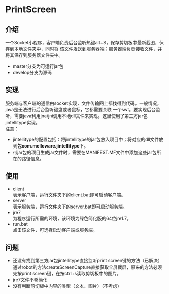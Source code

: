 # PrintScreen
## 介绍
一个Socket小程序，客户端负责后台监听热键alt+S，保存剪切板中最新截图，保存到本地文件夹中，同时将
该文件发送到服务器端；服务器端负责接收文件，并将其保存到服务器文件夹中。  
+ master分支为可运行jar包
+ develop分支为源码

## 实现
服务端与客户端的通信由socket实现，文件传输网上都找得到代码。一般情况，java是无法进行后台监听键盘或者鼠标，它都需要关联
一个swt。要实现后台监听，需要java利用jna/jni调用本地dll文件来实现。这里使用了第三方jar包jintellitype实现。  
注意：
+ jintellitype的配置包括：将jintellitype的jar包放入项目中；将对应的dll文件放到**包com.melloware.jintellitype**下。
+ 带jar包的项目生成jar文件时，需要在MANIFEST.MF文件中添加这些jar包所在的路径信息。

## 使用
+ client  
表示客户端，运行文件夹下的client.bat即可启动客户端。
+ server  
表示服务端，运行文件夹下的server.bat即可启动服务端。
+ jre7  
为程序运行所需的环境，该环境为绿色简化版的64位jre1.7。
+ run.bat  
点击该文件，可选择启动客户端或服务端。

## 问题
+ 还没有找到第三方jar包jintellitype直接监听print screen键的方法（已解决）  
通过robot的方法createScreenCapture直接获取全屏截屏，原来的方法必须先按print screen键，在按ctrl+s读取剪切板中的图片。
+ jre7文件不够简化
+ 没有判断剪切板中内容的类型（文本、图片）（不考虑）
